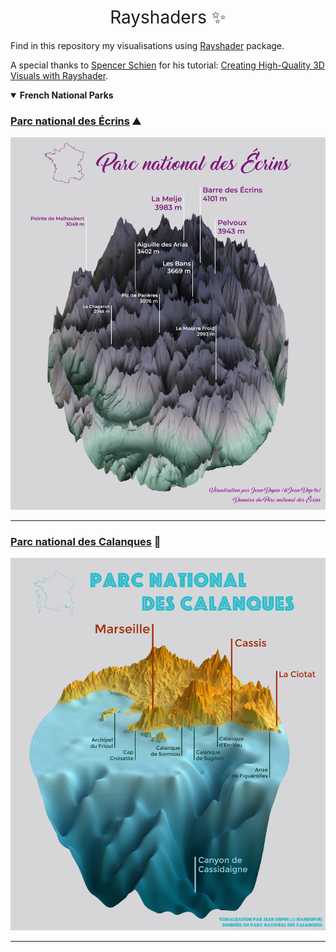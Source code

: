 <h1 style="font-weight:normal" align="center">Rayshaders ✨️</h1>

Find in this repository my visualisations using [Rayshader](https://www.rayshader.com/) package.

A special thanks to [Spencer Schien](https://twitter.com/MrPecners) for his tutorial: [Creating High-Quality 3D Visuals with Rayshader](https://spencerschien.info/post/data_viz_how_to/high_quality_rayshader_visuals/).


<details open><summary><b>French National Parks</b></summary>

### [Parc national des Écrins](/Ecrins/) ⛰️

![ecrins](/Ecrins/ecrins.jpg)

----

### [Parc national des Calanques](/Calanques/) 🌊

![calanques](/Calanques/calanques.jpg)

----


</details>